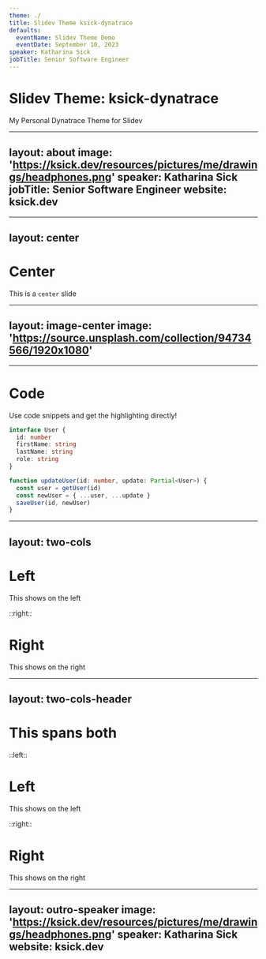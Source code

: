 ```yaml
---
theme: ./
title: Slidev Theme ksick-dynatrace
defaults:
  eventName: Slidev Theme Demo
  eventDate: September 10, 2023
speaker: Katharina Sick
jobTitle: Senior Software Engineer
---
```


# Slidev Theme: ksick-dynatrace

My Personal Dynatrace Theme for Slidev

---
layout: about
image: 'https://ksick.dev/resources/pictures/me/drawings/headphones.png'
speaker: Katharina Sick
jobTitle: Senior Software Engineer
website: ksick.dev
---

---
layout: center
---

# Center

This is a `center` slide

---
layout: image-center
image: 'https://source.unsplash.com/collection/94734566/1920x1080'
---

---

# Code

Use code snippets and get the highlighting directly!

```ts
interface User {
  id: number
  firstName: string
  lastName: string
  role: string
}

function updateUser(id: number, update: Partial<User>) {
  const user = getUser(id)
  const newUser = { ...user, ...update }
  saveUser(id, newUser)
}
```

---
layout: two-cols
---

# Left

This shows on the left

::right::

# Right

This shows on the right

---
layout: two-cols-header
---

# This spans both

::left::

# Left

This shows on the left

::right::

# Right

This shows on the right

---
layout: outro-speaker
image: 'https://ksick.dev/resources/pictures/me/drawings/headphones.png'
speaker: Katharina Sick
website: ksick.dev
---
